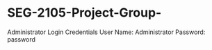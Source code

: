 # SEG-2105-Project-Group-

Administrator Login Credentials
User Name: Administrator
Password: password
